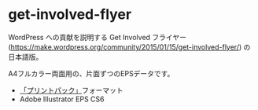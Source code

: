 # get-involved-flyer
WordPress への貢献を説明する Get Involved フライヤー (https://make.wordpress.org/community/2015/01/15/get-involved-flyer/) の日本語版。

A4フルカラー両面用の、片面ずつのEPSデータです。
* [「プリントパック」](http://www.printpac.co.jp/ "「プリントパック」")フォーマット
* Adobe Illustrator EPS CS6